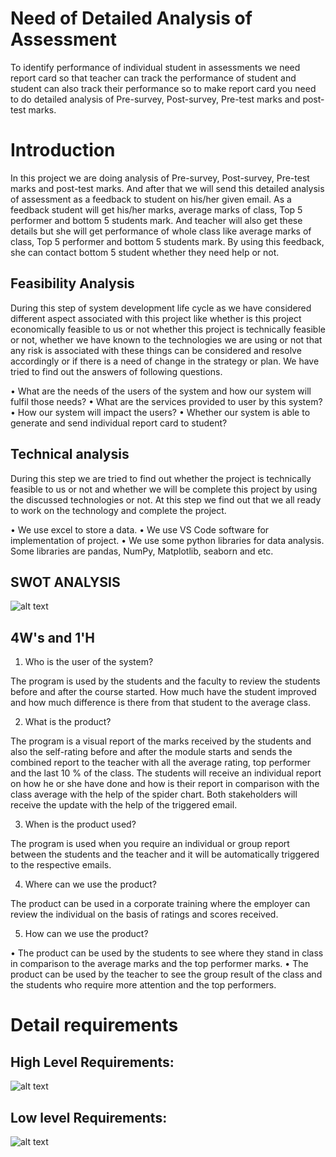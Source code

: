 # Need of Detailed Analysis of Assessment


To identify performance of individual student in assessments we need report card so that teacher can track the performance of student and student can also track their performance so to make report card you need to do detailed analysis of Pre-survey, Post-survey, Pre-test marks and post-test marks.

# Introduction

In this project we are doing analysis of Pre-survey, Post-survey, Pre-test marks and post-test marks. And after that we will send this detailed analysis of assessment as a feedback to student on his/her given email. As a feedback student will get his/her marks, average marks of class, Top 5 performer and bottom 5 students mark. And teacher will also get these details but she will get performance of whole class like average marks of class, Top 5 performer and bottom 5 students mark. By using this feedback, she can contact bottom 5 student whether they need help or not.


## Feasibility Analysis

During this step of system development life cycle as we have considered different aspect associated with this project like whether is this project economically feasible to us or not whether this project is technically feasible or not, whether we have known to the technologies we are using or not that any risk is associated with these things can be considered and resolve accordingly or if there is a need of change in the strategy or plan. We have tried to find out the answers of following questions.

• What are the needs of the users of the system and how our system will fulfil those needs?
• What are the services provided to user by this system?
• How our system will impact the users?
• Whether our system is able to generate and send individual report card to student?

## Technical analysis

During this step we are tried to find out whether the project is technically feasible to us or not and whether we will be complete this project by using the discussed technologies or not. At this step we find out that we all ready to work on the technology and complete the project.

• We use excel to store a data.
• We use VS Code software for implementation of project.
• We use some python libraries for data analysis. Some libraries are pandas, NumPy, Matplotlib, seaborn and etc.

## SWOT ANALYSIS


![alt text](https://github.com/99003655/AppliedSDLC_C4/blob/main/SWOT%20Analysis.png)

## 4W's and 1'H

 1. Who is the user of the system?

The program is used by the students and the faculty to review the students before and after the course started. How much have the student improved and how much difference is there from that student to the average class.

 2.	What is the product?

The program is a visual report of the marks received by the students and also the self-rating before and after the module starts and sends the combined report to the teacher with all the average rating, top performer and the last 10 % of the class. The students will receive an individual report on how he or she have done and how is their report in comparison with the class average with the help of the spider chart. Both stakeholders will receive the update with the help of the triggered email.

 3.	When is the product used?

The program is used when you require an individual or group report between the students and the teacher and it will be automatically triggered to the respective emails.

 4.	Where can we use the product?

The product can be used in a corporate training where the employer can review the individual on the basis of ratings and scores received.

 5.	How can we use the product?

• The product can be used by the students to see where they stand in class in comparison to the average marks and the top performer marks.
• The product can be used by the teacher to see the group result of the class and the students who require more attention and the top performers.


# Detail requirements

## High Level Requirements:


![alt text](https://github.com/99003655/AppliedSDLC_C4/blob/main/HighLevelReqt.JPG)

## Low level Requirements:


![alt text](https://github.com/99003655/AppliedSDLC_C4/blob/main/lowlevelreqt.JPG)
